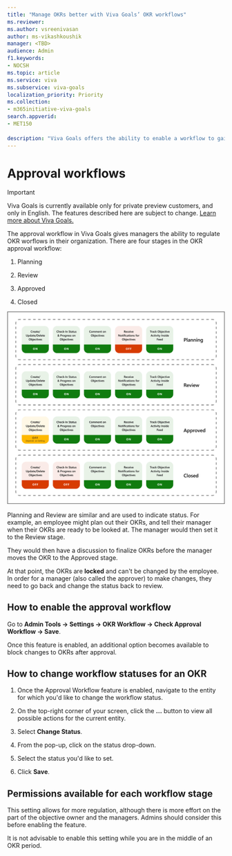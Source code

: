 ```yaml
---
title: "Manage OKRs better with Viva Goals’ OKR workflows"
ms.reviewer: 
ms.author: vsreenivasan
author: ms-vikashkoushik
manager: <TBD>
audience: Admin
f1.keywords:
- NOCSH
ms.topic: article
ms.service: viva
ms.subservice: viva-goals
localization_priority: Priority
ms.collection:  
- m365initiative-viva-goals
search.appverid:
- MET150

description: "Viva Goals offers the ability to enable a workflow to gain manager approval when setting OKRs."
---
```


# Approval workflows 

> [!IMPORTANT]
> Viva Goals is currently available only for private preview customers, and only in English. The features described here are subject to change. [Learn more about Viva Goals.](https://go.microsoft.com/fwlink/?linkid=2189933)

The approval workflow in Viva Goals gives managers the ability to regulate OKR worflows in their organization. There are four stages in the OKR approval workflow:

1. Planning

2. Review

3. Approved

4. Closed

![approval workflows](../media/goals/4/44/a.png)
   
Planning and Review are similar and are used to indicate status. For example, an employee might plan out their OKRs, and tell their manager when their OKRs are ready to be looked at. The manager would then set it to the Review stage.

They would then have a discussion to finalize OKRs before the manager moves the OKR to the Approved stage.

At that point, the OKRs are **locked** and can't be changed by the employee. In order for a manager (also called the approver) to make changes, they need to go back and change the status back to review.

## How to enable the approval workflow

Go to **Admin Tools -> Settings -> OKR Workflow -> Check Approval Workflow -> Save**.

Once this feature is enabled, an additional option becomes available to block changes to OKRs after approval.

## How to change workflow statuses for an OKR 
  
1. Once the Approval Workflow feature is enabled, navigate to the entity for which you'd like to change the workflow status.
  
2. On the top-right corner of your screen, click the **...** button to view all possible actions for the current entity.

3. Select **Change Status**.
    
4. From the pop-up, click on the status drop-down.
   
5. Select the status you'd like to set.
 
6. Click **Save**.
  
## Permissions available for each workflow stage

This setting allows for more regulation, although there is more effort on the part of the objective owner and the managers. Admins should consider this before enabling the feature.

It is not advisable to enable this setting while you are in the middle of an OKR period.
